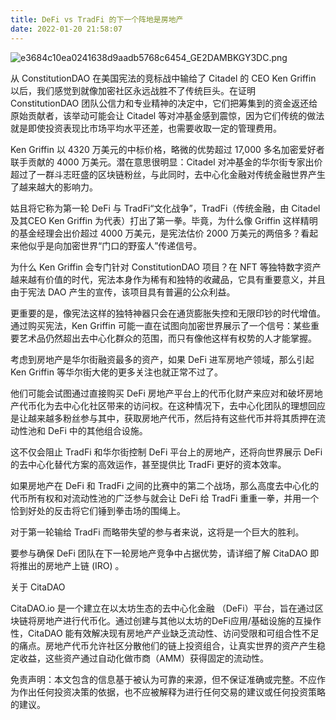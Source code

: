 ```yaml
---
title: DeFi vs TradFi 的下一个阵地是房地产
date: 2022-01-20 21:58:07
---
```


 
![e3684c10ea0241638d9aadb5768c6454_GE2DAMBKGY3DC.png](https://smartsignature-img.oss-cn-hongkong.aliyuncs.com/article/2022/01/20/0dcaf857d96b225ebd4f47e11b0f34d3.png)


从 ConstitutionDAO 在美国宪法的竞标战中输给了 Citadel 的 CEO Ken Griffin 以后，我们感觉到就像加密社区永远战胜不了传统巨头。在证明 ConstitutionDAO 团队公信力和专业精神的决定中，它们把筹集到的资金返还给原始贡献者，该举动可能会让 Citadel 等对冲基金感到震惊，因为它们传统的做法就是即使投资表现比市场平均水平还差，也需要收取一定的管理费用。

 

Ken Griffin 以 4320 万美元的中标价格，略微的优势超过 17,000 多名加密爱好者联手贡献的 4000 万美元。潜在意思很明显：Citadel 对冲基金的华尔街专家出价超过了一群斗志旺盛的区块链粉丝，与此同时，去中心化金融对传统金融世界产生了越来越大的影响力。

 

姑且将它称为第一轮 DeFi 与 TradFi“文化战争”，TradFi（传统金融，由 Citadel 及其CEO Ken Griffin 为代表）打出了第一拳。毕竟，为什么像 Griffin 这样精明的基金经理会出价超过 4000 万美元，是宪法估价 2000 万美元的两倍多？看起来他似乎是向加密世界“门口的野蛮人”传递信号。

 

为什么 Ken Griffin 会专门针对 ConstitutionDAO 项目？在 NFT 等独特数字资产越来越有价值的时代，宪法本身作为稀有和独特的收藏品，它具有重要意义，并且由于宪法 DAO 产生的宣传，该项目具有普遍的公众利益。

 

更重要的是，像宪法这样的独特神器只会在通货膨胀失控和无限印钞的时代增值。通过购买宪法，Ken Griffin 可能一直在试图向加密世界展示了一个信号：某些重要艺术品仍然超出去中心化群众的范围，而只有像他这样有权势的人才能掌握。

 

考虑到房地产是华尔街融资最多的资产，如果 DeFi 进军房地产领域，那么引起 Ken Griffin 等华尔街大佬的更多关注也就正常不过了。

 

他们可能会试图通过直接购买 DeFi 房地产平台上的代币化财产来应对和破坏房地产代币化为去中心化社区带来的访问权。在这种情况下，去中心化团队的理想回应是让越来越多粉丝参与其中，获取房地产代币，然后持有这些代币并将其质押在流动性池和 DeFi 中的其他组合设施。

 

这不仅会阻止 TradFi 和华尔街控制 DeFi 平台上的房地产，还将向世界展示 DeFi 的去中心化替代方案的高效运作，甚至提供比 TradFi 更好的资本效率。

 

如果房地产在 DeFi 和 TradFi 之间的比赛中的第二个战场，那么高度去中心化的代币所有权和对流动性池的广泛参与就会让 DeFi 给 TradFi 重重一拳，并用一个恰到好处的反击将它们锤到拳击场的围绳上。

 

对于第一轮输给 TradFi 而略带失望的参与者来说，这将是一个巨大的胜利。

 

要参与确保 DeFi 团队在下一轮房地产竞争中占据优势，请详细了解 CitaDAO 即将推出的房地产上链 (IRO) 。

 

 

关于 CitaDAO

CitaDAO.io 是一个建立在以太坊生态的去中心化金融 （DeFi）平台，旨在通过区块链将房地产进行代币化。通过创建与其他以太坊的DeFi应用/基础设施的互操作性，CitaDAO 能有效解决现有房地产产业缺乏流动性、访问受限和可组合性不足的痛点。房地产代币允许社区分散他们的链上投资组合，让真实世界的资产产生稳定收益，这些资产通过自动化做市商（AMM）获得固定的流动性。

 

免责声明：本文包含的信息基于被认为可靠的来源，但不保证准确或完整。不应作为作出任何投资决策的依据，也不应被解释为进行任何交易的建议或任何投资策略的建议。